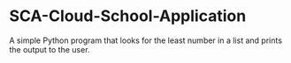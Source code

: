 # SCA-Cloud-School-Application


A simple Python program that looks for the least number in a list and prints the output to the user.
